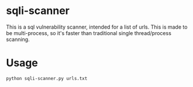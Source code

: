 # sqli-scanner

This is a sql vulnerability scanner, intended for a list of urls. This is made to be multi-process, so it's faster than traditional single thread/process scanning. 

# Usage

```
python sqli-scanner.py urls.txt
```

